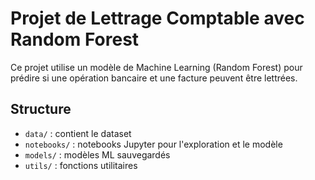 # Projet de Lettrage Comptable avec Random Forest

Ce projet utilise un modèle de Machine Learning (Random Forest) pour prédire si une opération bancaire et une facture peuvent être lettrées.

## Structure
- `data/` : contient le dataset
- `notebooks/` : notebooks Jupyter pour l'exploration et le modèle
- `models/` : modèles ML sauvegardés
- `utils/` : fonctions utilitaires
